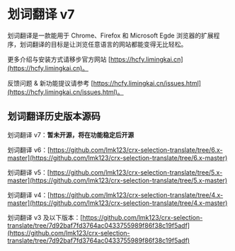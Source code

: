 # 划词翻译 v7

划词翻译是一款能用于 Chrome、Firefox 和 Microsoft Egde 浏览器的扩展程序，划词翻译的目标是让浏览任意语言的网站都能变得无比轻松。

更多介绍与安装方式请移步官方网站 [https://hcfy.limingkai.cn](https://hcfy.limingkai.cn)。

反馈问题 & 新功能提议请参考 [https://hcfy.limingkai.cn/issues.html](https://hcfy.limingkai.cn/issues.html)。

## 划词翻译历史版本源码

划词翻译 v7：**暂未开源，将在功能稳定后开源**

划词翻译 v6：[https://github.com/lmk123/crx-selection-translate/tree/6.x-master](https://github.com/lmk123/crx-selection-translate/tree/6.x-master)

划词翻译 v5：[https://github.com/lmk123/crx-selection-translate/tree/5.x-master](https://github.com/lmk123/crx-selection-translate/tree/5.x-master)

划词翻译 v4：[https://github.com/lmk123/crx-selection-translate/tree/4.x-master](https://github.com/lmk123/crx-selection-translate/tree/4.x-master)

划词翻译 v3 及以下版本：[https://github.com/lmk123/crx-selection-translate/tree/7d92baf7fd3764ac0433755989f86f38c19f5adf](https://github.com/lmk123/crx-selection-translate/tree/7d92baf7fd3764ac0433755989f86f38c19f5adf)
